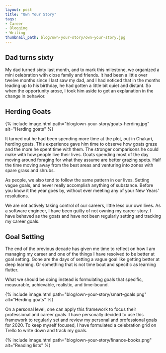 ```yaml
---
layout: post
title: "Own Your Story"
tags:
- Career
- Blogging
- Writing
thumbnail_path: blog/own-your-story/own-your-story.jpg
---
```


## Dad turns sixty

My dad turned sixty last month, and to mark this milestone, we organized a mini celebration with close family and friends. It had been a little over twelve months since I last saw my dad, and I had noticed that in the months leading up to his birthday, he had gotten a little bit quiet and distant. So when the opportunity arose, I took him aside to get an explanation in the change in behavior.

## Herding Goats

{% include image.html
path="blog/own-your-story/goats-herding.jpg"
alt="Herding goats" %}

It turned out he had been spending more time at the plot, out in Chakari, herding goats. This experience gave him time to observe how goats graze and the more he spent time with them. The stronger comparisons he could make with how people live their lives. Goats spending most of the day moving around foraging for what they assume are better grazing spots. Half the time moving away from the best areas and venturing into zones with spare grass and shrubs.

As people, we also tend to follow the same pattern in our lives. Setting vague goals, and never really accomplish anything of substance. Before you know it the year goes by, without ever meeting any of your New Years' resolutions.

We are not actively taking control of our careers, little less our own lives. As a software engineer, I have been guilty of not owning my career story. I have behaved as the goats and have not been regularly setting and tracking my career goals.

## Goal Setting

The end of the previous decade has given me time to reflect on how I am managing my career and one of the things I have resolved to be better at goal setting. Gone are the days of setting a vague goal like getting better at deep learning. Or something that is not time bout and specific as learning flutter.

What we should be doing instead is formulating goals that specific, measurable, achievable, realistic, and time-bound.

{% include image.html
path="blog/own-your-story/smart-goals.png"
alt="Herding goats" %}

On a personal level, one can apply this framework to focus their professional and career goals. I have personally decided to use this framework to regularly set and review my personal and professional goals for 2020. To keep myself focused, I have formulated a celebration grid on Trello to write down and track my goals.


{% include image.html
path="blog/own-your-story/finance-books.png"
alt="Reading lists" %}

